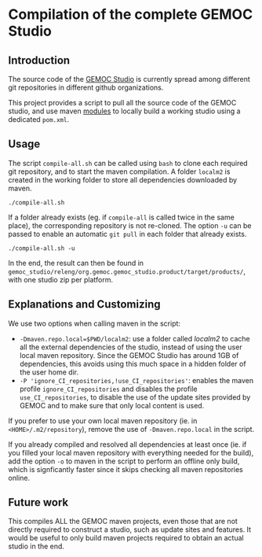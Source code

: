 # Compilation of the complete GEMOC Studio

## Introduction

The source code of the [GEMOC Studio](http://gemoc.org/studio/) is currently spread among different git repositories in different github organizations.

This project provides a script to pull all the source code of the GEMOC studio, and use maven [modules](https://maven.apache.org/guides/mini/guide-multiple-modules.html) to locally build a working studio using a dedicated `pom.xml`.


## Usage

The script `compile-all.sh` can be called using `bash` to clone each required git repository, and to start the maven compilation. A folder `localm2` is created in the working folder to store all dependencies downloaded by maven.

~~~
./compile-all.sh
~~~

If a folder already exists (eg. if `compile-all` is called twice in the same place), the corresponding repository is not re-cloned. The option `-u` can be passed to enable an automatic `git pull` in each folder that already exists.

~~~
./compile-all.sh -u
~~~

In the end, the result can then be found in `gemoc_studio/releng/org.gemoc.gemoc_studio.product/target/products/`, with one studio zip per platform.

## Explanations and Customizing

We use two options when calling maven in the script:

- `-Dmaven.repo.local=$PWD/localm2`: use a folder called *localm2* to cache all the external dependencies of the studio, instead of using the user local maven repository. Since the GEMOC Studio has around 1GB of dependencies, this avoids using this much space in a hidden folder of the user home dir.
- `-P 'ignore_CI_repositories,!use_CI_repositories'`: enables the maven profile `ignore_CI_repositories` and disables the profile `use_CI_repositories`, to disable the use of the update sites provided by GEMOC and to make sure that only local content is used.

If you prefer to use your own local maven repository (ie. in `<HOME>/.m2/repository`), remove the use of `-Dmaven.repo.local` in the script.

If you already compiled and resolved all dependencies at least once (ie. if you filled your local maven repository with everything needed for the build), add the option `-o` to maven in the script to perform an offline only build, which is signficantly faster since it skips checking all maven repositories online. 

## Future work

This compiles ALL the GEMOC maven projects, even those that are not directly required to construct a studio, such as update sites and features. It would be useful to only build maven projects required to obtain an actual studio in the end.
